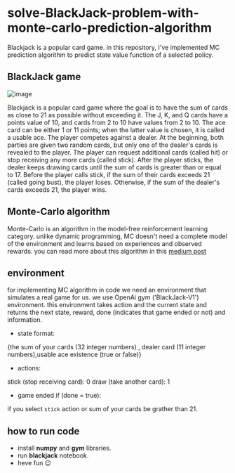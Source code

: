 # solve-BlackJack-problem-with-monte-carlo-prediction-algorithm
Blackjack is a popular card game. in this repository, I've implemented MC prediction algorithm to predict state value function of a selected policy. 
## BlackJack game
![image](https://user-images.githubusercontent.com/74808396/183819119-bc7dabbd-a91f-4f9f-84ce-09f1d7efc483.png)

Blackjack is a popular card game where the goal is to have the sum of cards as close to 21 as possible without exceeding it. The J, K, and Q cards have a points value of 10, and cards from 2 to 10 have values from 2 to 10. The ace card can be either 1 or 11 points; when the latter value is chosen, it is called a usable ace. The player competes against a dealer. At the beginning, both parties are given two random cards, but only one of the dealer's cards is revealed to the player. The player can request additional cards (called hit) or stop receiving any more cards (called stick). After the player sticks, the dealer keeps drawing cards until the sum of cards is greater than or equal to 17. Before the player calls stick, if the sum of their cards exceeds 21 (called going bust), the player loses. Otherwise, if the sum of the dealer's cards exceeds 21, the player wins.
## Monte-Carlo algorithm
Monte-Carlo is an algorithm in the model-free reinforcement learning category. unlike dynamic programming, MC doesn't need a complete model of the environment and learns based on experiences and observed rewards. you can read more about this algorithm in this [medium post](https://medium.com/data-science-in-your-pocket/monte-carlo-for-reinforcement-learning-with-example-1754439dd628)
## environment
for implementing MC algorithm in code we need an environment that simulates a real game for us. we use OpenAi gym ('BlackJack-V1') environment.
this environment takes action and the current state and returns the next state, reward, done (indicates that game ended or not) and information.
- state format:

{the sum of your cards (32 integer numbers) , dealer card (11 integer numbers),usable ace existence (true or false)}
- actions:

stick (stop receiving card): 0
draw (take another card): 1
- game ended if (done = true):

if you select `stick` action or sum of your cards be grather than 21.
## how to run code
- install **numpy** and **gym** libraries.
- run **blackjack** notebook.
- heve fun :wink:
